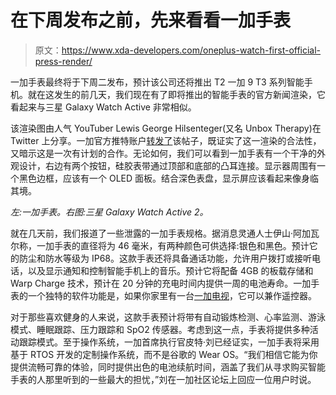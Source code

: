 # 在下周发布之前，先来看看一加手表

> 原文：<https://www.xda-developers.com/oneplus-watch-first-official-press-render/>

一加手表最终将于下周二发布，预计该公司还将推出 T2 一加 9 T3 系列智能手机。就在这发生的前几天，我们现在有了即将推出的智能手表的官方新闻渲染，它看起来与三星 Galaxy Watch Active 非常相似。

该渲染图由人气 YouTuber Lewis George Hilsenteger(又名 Unbox Therapy)在 Twitter 上分享。一加官方推特账户[转发了](https://twitter.com/oneplus/status/1372885730209374211)该帖子，既证实了这一渲染的合法性，又暗示这是一次有计划的合作。无论如何，我们可以看到一加手表有一个干净的外观设计，右边有两个按钮，硅胶表带通过顶部和底部的凸耳连接。显示器周围有一个黑色边框，应该有一个 OLED 面板。结合深色表盘，显示屏应该看起来像身临其境。

*左:一加手表。右图:三星 Galaxy Watch Active 2。*

就在几天前，我们报道了一些泄露的一加手表规格。据消息灵通人士伊山·阿加瓦尔称，一加手表的直径将为 46 毫米，有两种颜色可供选择:银色和黑色。预计它的防尘和防水等级为 IP68。这款手表还将具备通话功能，允许用户拨打或接听电话，以及显示通知和控制智能手机上的音乐。预计它将配备 4GB 的板载存储和 Warp Charge 技术，预计在 20 分钟的充电时间内提供一周的电池寿命。一加手表的一个独特的软件功能是，如果你家里有一台[一加电视](https://www.xda-developers.com/oneplus-tv-review/)，它可以兼作遥控器。

对于那些喜欢健身的人来说，这款手表预计将带有自动锻炼检测、心率监测、游泳模式、睡眠跟踪、压力跟踪和 SpO2 传感器。考虑到这一点，手表将提供多种活动跟踪模式。至于操作系统，一加首席执行官皮特·刘已经证实，一加手表将采用基于 RTOS 开发的定制操作系统，而不是谷歌的 Wear OS。“我们相信它能为你提供流畅可靠的体验，同时提供出色的电池续航时间，涵盖了我们从寻求购买智能手表的人那里听到的一些最大的担忧，”刘在一加社区论坛上回应一位用户时说。